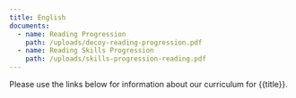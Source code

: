 ```yaml
---
title: English
documents:
  - name: Reading Progression
    path: /uploads/decoy-reading-progression.pdf
  - name: Reading Skills Progression
    path: /uploads/skills-progression-reading.pdf
---
```


Please use the links below for information about our curriculum for {{title}}.
